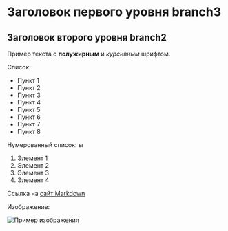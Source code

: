 # Заголовок первого уровня branch3

## Заголовок второго уровня branch2

Пример текста с **полужирным** и *курсивным* шрифтом.

Список:

- Пункт 1
- Пункт 2
- Пункт 3
- Пункт 4
- Пункт 5
- Пункт 6
- Пункт 7
- Пункт 8

Нумерованный список:
ы
1. Элемент 1
2. Элемент 2
3. Элемент 3
4. Элемент 4


Ссылка на [сайт Markdown](https://www.markdownguide.org/)

Изображение:

![Пример изображения](https://www.freecodecamp.org/news/content/images/2023/01/Screenshot-2023-01-31-at-2.46.12-PM.png)